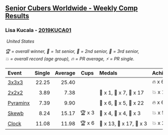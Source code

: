 <style>table {white-space: nowrap;}</style>
<link rel="stylesheet" type="text/css" href="/scw-comp/css/flags.css" />

## [Senior Cubers Worldwide - Weekly Comp Results](/scw-comp/results/)
### Lisa Kucala - [2019KUCA01](https://www.worldcubeassociation.org/persons/2019KUCA01)

<i class="flag flag-US" />&nbsp;United States

<span style="white-space: nowrap;">🏆 = overall winner</span>, <span style="white-space: nowrap;">🥇 = 1st senior</span>, <span style="white-space: nowrap;">🥈 = 2nd senior</span>, <span style="white-space: nowrap;">🥉 = 3rd senior</span>, <span style="white-space: nowrap;">💥 = overall record (age group)</span>, <span style="white-space: nowrap;">🔥 = PR average</span>, <span style="white-space: nowrap;">⚡ = PR single</span>.

| Event | Single | Average | Cups | Medals | Achievements|
| :-- | --: | --: | :--: | :-- | :-- |
| [3x3x3](333.md) | 22.25 | 25.40 |  |  | 🔥 x 6, ⚡ x 7 |
| [2x2x2](222.md) | 3.89 | 7.38 |  | 🥇 x 1, 🥈 x 7, 🥉 x 17 | 💥 x 1, 🔥 x 5, ⚡ x 6 |
| [Pyraminx](pyram.md) | 7.39 | 9.90 |  | 🥇 x 6, 🥈 x 5, 🥉 x 22 | 🔥 x 6, ⚡ x 6 |
| [Skewb](skewb.md) | 8.24 | 15.17 | 🏆 x 3 | 🥇 x 4, 🥈 x 4, 🥉 x 3 | 💥 x 5, 🔥 x 5, ⚡ x 4 |
| [Clock](clock.md) | 11.08 | 11.98 | 🏆 x 6 | 🥇 x 13, 🥈 x 17, 🥉 x 3 | 💥 x 23, 🔥 x 14, ⚡ x 18 |

<!-- Global site tag (gtag.js) - Google Analytics -->
<script async src="https://www.googletagmanager.com/gtag/js?id=UA-86348435-3"></script>
<script>window.dataLayer = window.dataLayer || []; function gtag() {dataLayer.push(arguments);} gtag('js', new Date()); gtag('config', 'UA-86348435-3');</script>
